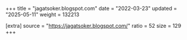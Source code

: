 +++
title = "jagatsoker.blogspot.com"
date = "2022-03-23"
updated = "2025-05-11"
weight = 132213

[extra]
source = "https://jagatsoker.blogspot.com/"
ratio = 52
size = 129
+++
